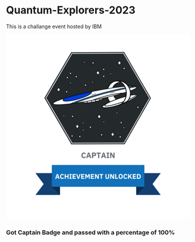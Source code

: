# Quantum-Explorers-2023
This is a challange event hosted by IBM

![captain-badge](./CAPTAIN%20QE%2023%20ACHIEVEMENT%20UNLOCKED.png)
### Got Captain Badge and passed with a percentage of 100%

